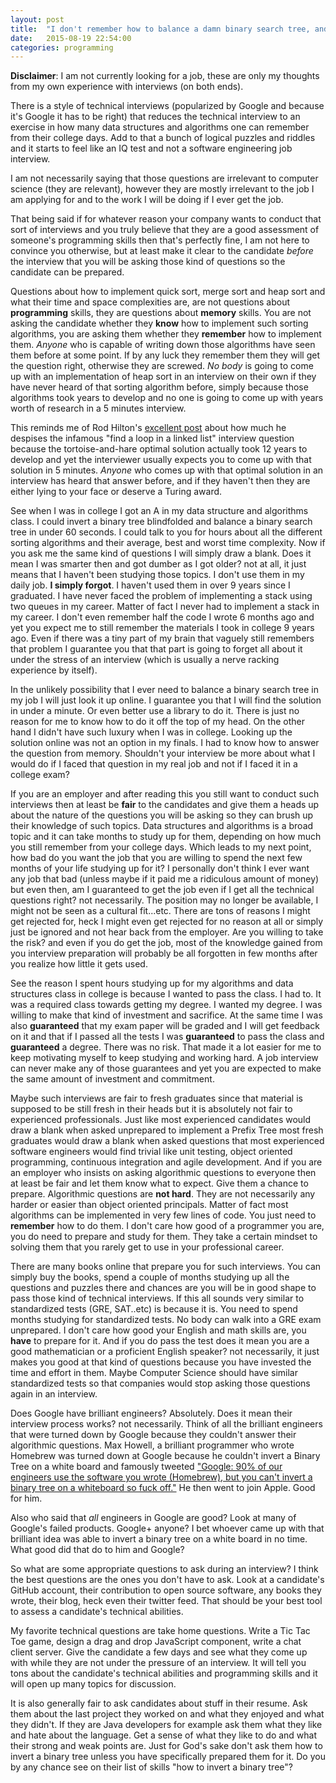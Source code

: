 ```yaml
---
layout: post
title:  "I don't remember how to balance a damn binary search tree, and that's perfectly OK"
date:   2015-08-19 22:54:00
categories: programming
---
```

**Disclaimer**: I am not currently looking for a job, these are only my thoughts from my own experience with interviews (on both ends).

There is a style of technical interviews (popularized by Google and because it's Google it has to be right) that reduces the technical interview to an exercise in how many data structures and algorithms one can remember from their college days. Add to that a bunch of logical puzzles and riddles and it starts to feel like an IQ test and not a software engineering job interview.

I am not necessarily saying that those questions are irrelevant to computer science (they are relevant), however they are mostly irrelevant to the job I am applying for and to the work I will be doing if I ever get the job.

That being said if for whatever reason your company wants to conduct that sort of interviews and you truly believe that they are a good assessment of someone's programming skills then that's perfectly fine, I am not here to convince you otherwise, but at least make it clear to the candidate *before* the interview that you will be asking those kind of questions so the candidate can be prepared.

Questions about how to implement quick sort, merge sort and heap sort and what their time and space complexities are, are not questions about **programming** skills, they are questions about **memory** skills. You are not asking the candidate whether they **know** how to implement such sorting algorithms, you are asking them whether they **remember** how to implement them. *Anyone* who is capable of writing down those algorithms have seen them before at some point. If by any luck they remember them they will get the question right, otherwise they are screwed. *No body* is going to come up with an implementation of heap sort in an interview on their own if they have never heard of that sorting algorithm before, simply because those algorithms took years to develop and no one is going to come up with years worth of research in a 5 minutes interview.

This reminds me of Rod Hilton's <a href="http://www.nomachetejuggling.com/2014/06/24/the-worst-programming-interview-question">excellent post</a> about how much he despises the infamous "find a loop in a linked list" interview question because the tortoise-and-hare optimal solution actually took 12 years to develop and yet the interviewer usually expects you to come up with that solution in 5 minutes. *Anyone* who comes up with that optimal solution in an interview has heard that answer before, and if they haven't then they are either lying to your face or deserve a Turing award.

See when I was in college I got an A in my data structure and algorithms class. I could invert a binary tree blindfolded and balance a binary search tree in under 60 seconds. I could talk to you for hours about all the different sorting algorithms and their average, best and worst time complexity. Now if you ask me the same kind of questions I will simply draw a blank. Does it mean I was smarter then and got dumber as I got older? not at all, it just means that I haven't been studying those topics. I don't use them in my daily job. **I simply forgot**. I haven't used them in over 9 years since I graduated. I have never faced the problem of implementing a stack using two queues in my career. Matter of fact I never had to implement a stack in my career. I don't even remember half the code I wrote 6 months ago and yet you expect me to still remember the materials I took in college 9 years ago. Even if there was a tiny part of my brain that vaguely still remembers that problem I guarantee you that that part is going to forget all about it under the stress of an interview (which is usually a nerve racking experience by itself).

In the unlikely possibility that I ever need to balance a binary search tree in my job I will just look it up online. I guarantee you that I will find the solution in under a minute. Or even better use a library to do it. There is just no reason for me to know how to do it off the top of my head. On the other hand I didn't have such luxury when I was in college. Looking up the solution online was not an option in my finals. I had to know how to answer the question from memory. Shouldn't your interview be more about what I would do if I faced that question in my real job and not if I faced it in a college exam?


If you are an employer and after reading this you still want to conduct such interviews then at least be **fair** to the candidates and give them a heads up about the nature of the questions you will be asking so they can brush up their knowledge of such topics. Data structures and algorithms is a broad topic and it can take months to study up for them, depending on how much you still remember from your college days. Which leads to my next point, how bad do you want the job that you are willing to spend the next few months of your life studying up for it? I personally don't think I ever want any job that bad (unless maybe if it paid me a ridiculous amount of money) but even then, am I guaranteed to get the job even if I get all the technical questions right? not necessarily. The position may no longer be available, I might not be seen as a cultural fit...etc. There are tons of reasons I might get rejected for, heck I might even get rejected for no reason at all or simply just be ignored and not hear back from the employer. Are you willing to take the risk? and even if you do get the job, most of the knowledge gained from you interview preparation will probably be all forgotten in few months after you realize how little it gets used.

See the reason I spent hours studying up for my algorithms and data structures class in college is because I wanted to pass the class. I had to. It was a required class towards getting my degree. I wanted my degree. I was willing to make that kind of investment and sacrifice. At the same time I was also **guaranteed** that my exam paper will be graded and I will get feedback on it and that if I passed all the tests I was **guaranteed** to pass the class and **guaranteed** a degree. There was no risk. That made it a lot easier for me to keep motivating myself to keep studying and working hard. A job interview can never make any of those guarantees and yet you are expected to make the same amount of investment and commitment.

Maybe such interviews are fair to fresh graduates since that material is supposed to be still fresh in their heads but it is absolutely not fair to experienced professionals. Just like most experienced candidates would draw a blank when asked unprepared to implement a Prefix Tree most fresh graduates would draw a blank when asked questions that most experienced software engineers would find trivial like unit testing, object oriented programming, continuous integration and agile development. And if you are an employer who insists on asking algorithmic questions to everyone then at least be fair and let them know what to expect. Give them a chance to prepare. Algorithmic questions are **not hard**. They are not necessarily any harder or easier than object oriented principals. Matter of fact most algorithms can be implemented in very few lines of code. You just need to **remember** how to do them. I don't care how good of a programmer you are, you do need to prepare and study for them. They take a certain mindset to solving them that you rarely get to use in your professional career.

There are many books online that prepare you for such interviews. You can simply buy the books, spend a couple of months studying up all the questions and puzzles there and chances are you will be in good shape to pass those kind of technical interviews. If this all sounds very similar to standardized tests (GRE, SAT..etc) is because it is. You need to spend months studying for standardized tests. No body can walk into a GRE exam unprepared. I don't care how good your English and math skills are, you **have** to prepare for it. And if you do pass the test does it mean you are a good mathematician or a proficient English speaker? not necessarily, it just makes you good at that kind of questions because you have invested the time and effort in them. Maybe Computer Science should have similar standardized tests so that companies would stop asking those questions again in an interview.

Does Google have brilliant engineers? Absolutely. Does it mean their interview process works? not necessarily. Think of all the brilliant engineers that were turned down by Google because they couldn't answer their algorithmic questions. Max Howell, a brilliant programmer who wrote Homebrew was turned down at Google because he couldn't invert a Binary Tree on a white board and famously tweeted <a href="https://twitter.com/mxcl/status/608682016205344768">"Google: 90% of our engineers use the software you wrote (Homebrew), but you can't invert a binary tree on a whiteboard so fuck off."</a> He then went to join Apple. Good for him.

Also who said that *all* engineers in Google are good? Look at many of Google's failed products. Google+ anyone? I bet whoever came up with that brilliant idea was able to invert a binary tree on a white board in no time. What good did that do to him and Google?

So what are some appropriate questions to ask during an interview? I think the best questions are the ones you don't have to ask. Look at a candidate's GitHub account, their contribution to open source software, any books they wrote, their blog, heck even their twitter feed. That should be your best tool to assess a candidate's technical abilities.


My favorite technical questions are take home questions. Write a Tic Tac Toe game, design a drag and drop JavaScript component, write a chat client server. Give the candidate a few days and see what they come up with while they are not under the pressure of an interview. It will tell you tons about the candidate's technical abilities and programming skills and it will open up many topics for discussion.

It is also generally fair to ask candidates about stuff in their resume. Ask them about the last project they worked on and what they enjoyed and what they didn't. If they are Java developers for example ask them what they like and hate about the language. Get a sense of what they like to do and what their strong and weak points are. Just for God's sake don't ask them how to invert a binary tree unless you have specifically prepared them for it. Do you by any chance see on their list of skills "how to invert a binary tree"?

